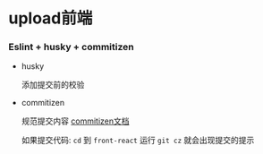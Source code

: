 # upload前端

### Eslint + husky + commitizen

- husky
  
  添加提交前的校验

- commitizen

  规范提交内容 [commitizen文档](https://github.com/commitizen/cz-cli)

  如果提交代码: `cd` 到 `front-react` 运行 `git cz` 就会出现提交的提示
